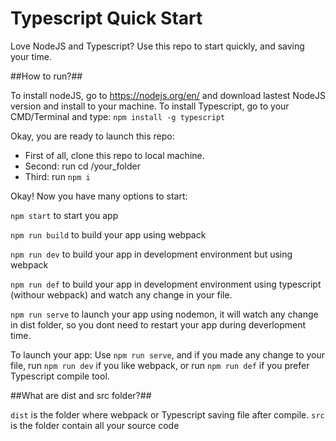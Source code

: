# Typescript Quick Start

Love NodeJS and Typescript? Use this repo to start quickly, and saving your time.

##How to run?##

To install nodeJS, go to https://nodejs.org/en/ and download lastest NodeJS version and install to your machine.
To install Typescript, go to your CMD/Terminal and type: `npm install -g typescript`

Okay, you are ready to launch this repo:

- First of all, clone this repo to local machine.
- Second: run cd /your_folder
- Third: run `npm i`

Okay! Now you have many options to start:

`npm start`  to start you app

`npm run build` to build your app using webpack

`npm run dev` to build your app in development environment but using webpack

`npm run def` to build your app in development environment using typescript (withour webpack) and watch any change in your file.

`npm run serve` to launch your app using nodemon, it will watch any change in dist folder, so you dont need to restart your app during deverlopment time.



To launch your app: Use `npm run serve`, and if you made any change to your file, run `npm run dev` if you like webpack, or run `npm run def` if you prefer Typescript compile tool.


##What are dist and src folder?##

`dist` is the folder where webpack or Typescript saving file after compile.
`src` is the folder contain all your source code









